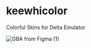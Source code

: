 # keewhicolor
Colorful Skins for Delta Emulator

![GBA from Figma (1)](https://github.com/keewhi/keewhicolor/assets/96317800/c065210e-6e55-42fe-afa0-e51cc88c6927)

